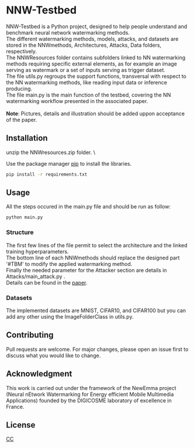 
# NNW-Testbed

NNW-Testbed is a Python project, designed to help people understand and benchmark neural network watermarking methods. \
The different watermarking methods, models, attacks, and datasets are stored in the NNWmethods, Architectures, Attacks, Data folders, respectively. \
The NNWResources folder contains subfolders linked to NN watermarking methods requiring specific external elements, as for example an image serving as watermark or a set of inputs serving as trigger dataset. \
The file utils.py regroups the support functions, transversal with respect to the NN watermarking methods, like reading input data or inference producing. \
The file main.py is the main function of the testbed, covering the NN watermarking workflow presented in the associated paper.\
\
**Note**: Pictures, details and illustration should be added uppon acceptance of the paper.
## Installation
unzip the NNWresources.zip folder. \

Use the package manager [pip](https://pip.pypa.io/en/stable/) to install the libraries.

```bash
pip install -r requirements.txt
```

## Usage
All the steps occured in the main.py file and should be run as follow:
```python
python main.py
```
### Structure
The first few lines of the file permit to select the architecture and the linked training hyperparameters. \
The bottom line of each NNWmethods should replace the designed part '#TBM' to modify the applied watermarking method. \
Finally the needed parameter for the Attacker section are details in Attacks/main_attack.py . \
Details can be found in the [paper](https://ieeexplore.ieee.org/xpl/RecentIssue.jsp?punumber=9739).
### Datasets
The implemented datasets are MNIST, CIFAR10, and CIFAR100 but you can add any other using the ImageFolderClass in utils.py.

## Contributing

Pull requests are welcome. For major changes, please open an issue first
to discuss what you would like to change.

## Acknowledgment

This work is carried out under the framework of the NewEmma project (Neural nEtwork Watermarking for Energy efficient Mobile Multimedia Applications) founded by the DIGICOSME laboratory of excellence in France.

## License

[CC](https://creativecommons.org/about/program-areas/software/)
